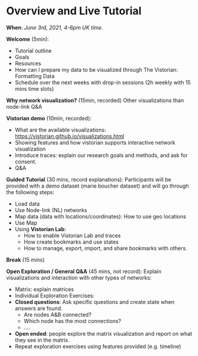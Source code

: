 # Overview and Live Tutorial 

**When**: _June 3rd, 2021, 4-6pm UK time_.

**Welcome** (5min): 
* Tutorial outline
* Goals 
* Resources 
* How can I prepare my data to be visualized through The Vistorian:  Formatting Data
* Schedule over the next weeks with drop-in sessions (2h weekly with 15 mins time slots)

**Why network visualization?** (15min, recorded)
Other visualizations than node-link
Q&A

**Vistorian demo** (10min, recorded): 
* What are the available visualizations: https://vistorian.github.io/visualizations.html
* Showing features and how vistorian supports interactive network visualization 
* Introduce traces: explain our research goals and methods, and ask for consent.
* Q&A

**Guided Tutorial** (30 mins, record explanations):
Participants will be provided with a demo dataset (marie boucher dataset) and will go through the following steps:
* Load data 
* Use Node-link (NL) networks  
* Map data  (data with locations/coordinates): How to use geo locations
* Use Map 
* Using **Vistorian Lab**: 
  * How to enable Vistorian Lab and traces 
  * How create bookmarks and use states 
  * How to  manage, export, import, and share bookmarks with others.


**Break** (15 mins)

**Open Exploration / General Q&A** (45 mins, not record):
Explain visualizations and interaction with other types of networks:
* Matrix: explain matrices
* Individual Exploration Exercises: 
* **Closed questions**: Ask specific questions and create state when answers are found.
  * Are nodes A&B connected? 
  * Which node has the most connections?
  * ....
* **Open ended**: people explore the matrix visualization and report on what they see in the matrix.
* Repeat exploration exercises using features provided (e.g. timeline) 

